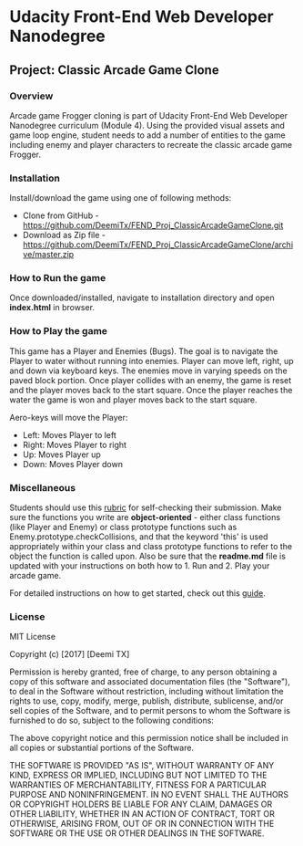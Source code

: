# Udacity Front-End Web Developer Nanodegree
## Project: Classic Arcade Game Clone




### Overview
Arcade game Frogger cloning is part of Udacity Front-End Web Developer Nanodegree curriculum (Module 4).  Using the provided visual assets and game loop engine, student needs to add a number of entities to the game including enemy and player characters to recreate the classic arcade game Frogger.

### Installation
Install/download the game using one of following methods:
* Clone from GitHub - https://github.com/DeemiTx/FEND_Proj_ClassicArcadeGameClone.git
* Download as Zip file - https://github.com/DeemiTx/FEND_Proj_ClassicArcadeGameClone/archive/master.zip

### How to Run the game
Once downloaded/installed, navigate to installation directory and open **index.html** in browser.

### How to Play the game
This game has a Player and Enemies (Bugs). The goal is to navigate the Player to water without running into enemies. Player can move left, right, up and down via keyboard keys. The enemies move in varying speeds on the paved block portion. Once player collides with an enemy, the game is reset and the player moves back to the start square. Once the player reaches the water the game is won and player moves back to the start square.

Aero-keys will move the Player:
* Left: Moves Player to left
* Right: Moves Player to right
* Up: Moves Player up
* Down: Moves Player down

### Miscellaneous
Students should use this [rubric](https://review.udacity.com/#!/projects/2696458597/rubric) for self-checking their submission. Make sure the functions you write are **object-oriented** - either class functions (like Player and Enemy) or class prototype functions such as Enemy.prototype.checkCollisions, and that the keyword 'this' is used appropriately within your class and class prototype functions to refer to the object the function is called upon. Also be sure that the **readme.md** file is updated with your instructions on both how to 1. Run and 2. Play your arcade game.

For detailed instructions on how to get started, check out this [guide](https://docs.google.com/document/d/1v01aScPjSWCCWQLIpFqvg3-vXLH2e8_SZQKC8jNO0Dc/pub?embedded=true).

### License
MIT License

Copyright (c) [2017] [Deemi TX]

Permission is hereby granted, free of charge, to any person obtaining a copy
of this software and associated documentation files (the "Software"), to deal
in the Software without restriction, including without limitation the rights
to use, copy, modify, merge, publish, distribute, sublicense, and/or sell
copies of the Software, and to permit persons to whom the Software is
furnished to do so, subject to the following conditions:

The above copyright notice and this permission notice shall be included in all
copies or substantial portions of the Software.

THE SOFTWARE IS PROVIDED "AS IS", WITHOUT WARRANTY OF ANY KIND, EXPRESS OR
IMPLIED, INCLUDING BUT NOT LIMITED TO THE WARRANTIES OF MERCHANTABILITY,
FITNESS FOR A PARTICULAR PURPOSE AND NONINFRINGEMENT. IN NO EVENT SHALL THE
AUTHORS OR COPYRIGHT HOLDERS BE LIABLE FOR ANY CLAIM, DAMAGES OR OTHER
LIABILITY, WHETHER IN AN ACTION OF CONTRACT, TORT OR OTHERWISE, ARISING FROM,
OUT OF OR IN CONNECTION WITH THE SOFTWARE OR THE USE OR OTHER DEALINGS IN THE
SOFTWARE.
